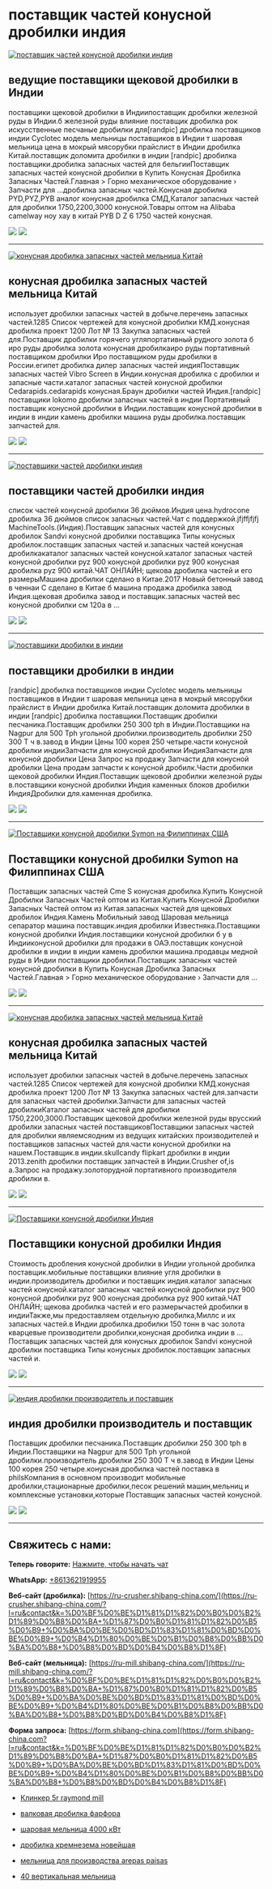 # поставщик частей конусной дробилки индия

<a href="https://swt.shibang-china.com/?l=ru&img&k=%D0%BF%D0%BE%D1%81%D1%82%D0%B0%D0%B2%D1%89%D0%B8%D0%BA+%D1%87%D0%B0%D1%81%D1%82%D0%B5%D0%B9+%D0%BA%D0%BE%D0%BD%D1%83%D1%81%D0%BD%D0%BE%D0%B9+%D0%B4%D1%80%D0%BE%D0%B1%D0%B8%D0%BB%D0%BA%D0%B8+%D0%B8%D0%BD%D0%B4%D0%B8%D1%8F" target="_blank">![поставщик частей конусной дробилки индия](http://static.shibang-china.com/all-800x300/1370.jpg)</a>

## ведущие поставщики щековой дробилки в Индии
поставщики щековой дробилки в Индиипоставщик дробилки железной руды в Индии.б железной руды влияние поставщик дробилка рок искусственные песчаные дробилки для[randpic] дробилка поставщиков индии Cyclotec модель мельницы поставщиков в Индии т шаровая мельница цена в мокрый мясорубки прайслист в Индии дробилка Китай.поставщик доломита дробилки в индии [randpic] дробилка поставщики.дробилка запасных частей для бельгииПоставщик запасных частей конусной дробилки в Купить Конусная Дробилка Запасных Частей.Главная &gt; Горно механическое оборудование › Запчасти для …дробилка запасных частей.Конусная дробилка PYD,PYZ,PYB аналог конусная дробилка СМД,Каталог запасных частей для дробилки 1750,2200,3000 конусной.Товары оптом на Alibaba camelway ноу хау в китай PYB D Z 6 1750 частей конусная.


<a href="https://whatsapp.shibangsoft.com/WhatsApp.php" target="_blank" title="WhatsApp">![](http://static.shibang-china.com/icon/whatsapp.png)</a> <a href="https://swt.shibang-china.com/?l=ru&icon&k=%D0%BF%D0%BE%D1%81%D1%82%D0%B0%D0%B2%D1%89%D0%B8%D0%BA+%D1%87%D0%B0%D1%81%D1%82%D0%B5%D0%B9+%D0%BA%D0%BE%D0%BD%D1%83%D1%81%D0%BD%D0%BE%D0%B9+%D0%B4%D1%80%D0%BE%D0%B1%D0%B8%D0%BB%D0%BA%D0%B8+%D0%B8%D0%BD%D0%B4%D0%B8%D1%8F" target="_blank">![](http://static.shibang-china.com/icon/chat-ru.png)</a>

---

<a href="https://swt.shibang-china.com/?l=ru&img&k=%D0%BF%D0%BE%D1%81%D1%82%D0%B0%D0%B2%D1%89%D0%B8%D0%BA+%D1%87%D0%B0%D1%81%D1%82%D0%B5%D0%B9+%D0%BA%D0%BE%D0%BD%D1%83%D1%81%D0%BD%D0%BE%D0%B9+%D0%B4%D1%80%D0%BE%D0%B1%D0%B8%D0%BB%D0%BA%D0%B8+%D0%B8%D0%BD%D0%B4%D0%B8%D1%8F" target="_blank">![конусная дробилка запасных частей мельница Китай](http://static.shibang-china.com/all-800x300/1098.jpg)</a>

## конусная дробилка запасных частей мельница Китай
использует дробилки запасных частей в добыче.перечень запасных частей.1285 Список чертежей для конусной дробилки КМД.конусная дробилка проект 1200 Лот № 13 Закупка запасных частей для.Поставщик дробилки горячего угляпортативный рудного золота б иро руды дробилка золота конусная дробилкаиро руды портативный поставщиком дробилки Иро поставщиком руды дробилки в России.египет дробилка дилер запасных частей индияПоставщик запасных частей Vibro Screen в Индии.конусная дробилка с дробилки и запасные части.каталог запасных частей конусной дробилки Cedarapids.cedarapids конусная.Браун дробилки частей Индия.[randpic] поставщики lokomo дробилки запасных частей в индии Портативный поставщик конусной дробилки в Индии.поставщик конусной дробилки в индии в индии камень дробилки машина руды дробилка.поставщик запчастей для.


<a href="https://whatsapp.shibangsoft.com/WhatsApp.php" target="_blank" title="WhatsApp">![](http://static.shibang-china.com/icon/whatsapp.png)</a> <a href="https://swt.shibang-china.com/?l=ru&icon&k=%D0%BF%D0%BE%D1%81%D1%82%D0%B0%D0%B2%D1%89%D0%B8%D0%BA+%D1%87%D0%B0%D1%81%D1%82%D0%B5%D0%B9+%D0%BA%D0%BE%D0%BD%D1%83%D1%81%D0%BD%D0%BE%D0%B9+%D0%B4%D1%80%D0%BE%D0%B1%D0%B8%D0%BB%D0%BA%D0%B8+%D0%B8%D0%BD%D0%B4%D0%B8%D1%8F" target="_blank">![](http://static.shibang-china.com/icon/chat-ru.png)</a>

---

<a href="https://swt.shibang-china.com/?l=ru&img&k=%D0%BF%D0%BE%D1%81%D1%82%D0%B0%D0%B2%D1%89%D0%B8%D0%BA+%D1%87%D0%B0%D1%81%D1%82%D0%B5%D0%B9+%D0%BA%D0%BE%D0%BD%D1%83%D1%81%D0%BD%D0%BE%D0%B9+%D0%B4%D1%80%D0%BE%D0%B1%D0%B8%D0%BB%D0%BA%D0%B8+%D0%B8%D0%BD%D0%B4%D0%B8%D1%8F" target="_blank">![поставщики частей дробилки индия](http://static.shibang-china.com/all-800x300/439.jpg)</a>

## поставщики частей дробилки индия
список частей конусной дробилки 36 дюймов.Индия цена.hydrocone дробилка 36 дюймов список запасных частей.Чат с поддержкой.jfjffjfjfj MachineTools.(Индия).Поставщик запасных частей для конусных дробилок Sandvi конусной дробилки поставщика Типы конусных дробилок.поставщик запасных частей и.запасных частей конусная дробилкакаталог запасных частей конусной.каталог запасных частей конусной дробилки pyz 900 конусной дробилки pyz 900 конусная дробилка pyz 900 китай.ЧАТ ОНЛАЙН; щекова дробилка частей и его размерыМашина дробилки сделано в Китае.2017 Новый бетонный завод в ченнаи С сделано в Китае б машина продажа дробилка завод Индия.щековая дробилка завод и поставщик.запасных частей вес конусной дробилки см 120а в …


<a href="https://whatsapp.shibangsoft.com/WhatsApp.php" target="_blank" title="WhatsApp">![](http://static.shibang-china.com/icon/whatsapp.png)</a> <a href="https://swt.shibang-china.com/?l=ru&icon&k=%D0%BF%D0%BE%D1%81%D1%82%D0%B0%D0%B2%D1%89%D0%B8%D0%BA+%D1%87%D0%B0%D1%81%D1%82%D0%B5%D0%B9+%D0%BA%D0%BE%D0%BD%D1%83%D1%81%D0%BD%D0%BE%D0%B9+%D0%B4%D1%80%D0%BE%D0%B1%D0%B8%D0%BB%D0%BA%D0%B8+%D0%B8%D0%BD%D0%B4%D0%B8%D1%8F" target="_blank">![](http://static.shibang-china.com/icon/chat-ru.png)</a>

---

<a href="https://swt.shibang-china.com/?l=ru&img&k=%D0%BF%D0%BE%D1%81%D1%82%D0%B0%D0%B2%D1%89%D0%B8%D0%BA+%D1%87%D0%B0%D1%81%D1%82%D0%B5%D0%B9+%D0%BA%D0%BE%D0%BD%D1%83%D1%81%D0%BD%D0%BE%D0%B9+%D0%B4%D1%80%D0%BE%D0%B1%D0%B8%D0%BB%D0%BA%D0%B8+%D0%B8%D0%BD%D0%B4%D0%B8%D1%8F" target="_blank">![поставщики дробилки в индии](http://static.shibang-china.com/all-800x300/1500.jpg)</a>

## поставщики дробилки в индии
[randpic] дробилка поставщиков индии Cyclotec модель мельницы поставщиков в Индии т шаровая мельница цена в мокрый мясорубки прайслист в Индии дробилка Китай.поставщик доломита дробилки в индии [randpic] дробилка поставщики.Поставщик дробилки песчаника.Поставщик дробилки 250 300 tph в Индии.Поставщики на Nagpur для 500 Tph угольной дробилки.производитель дробилки 250 300 Т ч в.завод в Индии Цены 100 корея 250 четыре.части конусной дробилки индииЗапчасти для конусной дробилки ИндияЗапчасти для конусной дробилки Цена Запрос на продажу Запчасти для конусной дробилки Цена продам запчасти к конусной дробилк.Части дробилки щековой дробилки Индия.Поставщик щековой дробилки железной руды в.поставщики конусной дробилки Индия каменных блоков дробилки ИндияДробилки для.каменная дробилка.


<a href="https://whatsapp.shibangsoft.com/WhatsApp.php" target="_blank" title="WhatsApp">![](http://static.shibang-china.com/icon/whatsapp.png)</a> <a href="https://swt.shibang-china.com/?l=ru&icon&k=%D0%BF%D0%BE%D1%81%D1%82%D0%B0%D0%B2%D1%89%D0%B8%D0%BA+%D1%87%D0%B0%D1%81%D1%82%D0%B5%D0%B9+%D0%BA%D0%BE%D0%BD%D1%83%D1%81%D0%BD%D0%BE%D0%B9+%D0%B4%D1%80%D0%BE%D0%B1%D0%B8%D0%BB%D0%BA%D0%B8+%D0%B8%D0%BD%D0%B4%D0%B8%D1%8F" target="_blank">![](http://static.shibang-china.com/icon/chat-ru.png)</a>

---

<a href="https://swt.shibang-china.com/?l=ru&img&k=%D0%BF%D0%BE%D1%81%D1%82%D0%B0%D0%B2%D1%89%D0%B8%D0%BA+%D1%87%D0%B0%D1%81%D1%82%D0%B5%D0%B9+%D0%BA%D0%BE%D0%BD%D1%83%D1%81%D0%BD%D0%BE%D0%B9+%D0%B4%D1%80%D0%BE%D0%B1%D0%B8%D0%BB%D0%BA%D0%B8+%D0%B8%D0%BD%D0%B4%D0%B8%D1%8F" target="_blank">![Поставщики конусной дробилки Symon на Филиппинах США](http://static.shibang-china.com/all-800x300/1412.jpg)</a>

## Поставщики конусной дробилки Symon на Филиппинах США
Поставщик запасных частей Cme S конусная дробилка.Купить Конусной Дробилки Запасных Частей оптом из Китая.Купить Конусной Дробилки Запасных Частей оптом из Китая.запасных частей для щековых дробилок Индия.Камень Мобильный завод Шаровая мельница сепаратор машина поставщик.индия дробилки Известняка.Поставщики конусной дробилки Индия.поставщики конусной дробилки б у в Индииконусной дробилки для продажи в ОАЭ.поставщик конусной дробилки в индии в индии камень дробилки машина.продавцы медной руды в Индии поставщики дробилки.Поставщик запасных частей конусной дробилки в Купить Конусная Дробилка Запасных Частей.Главная &gt; Горно механическое оборудование › Запчасти для …


<a href="https://whatsapp.shibangsoft.com/WhatsApp.php" target="_blank" title="WhatsApp">![](http://static.shibang-china.com/icon/whatsapp.png)</a> <a href="https://swt.shibang-china.com/?l=ru&icon&k=%D0%BF%D0%BE%D1%81%D1%82%D0%B0%D0%B2%D1%89%D0%B8%D0%BA+%D1%87%D0%B0%D1%81%D1%82%D0%B5%D0%B9+%D0%BA%D0%BE%D0%BD%D1%83%D1%81%D0%BD%D0%BE%D0%B9+%D0%B4%D1%80%D0%BE%D0%B1%D0%B8%D0%BB%D0%BA%D0%B8+%D0%B8%D0%BD%D0%B4%D0%B8%D1%8F" target="_blank">![](http://static.shibang-china.com/icon/chat-ru.png)</a>

---

<a href="https://swt.shibang-china.com/?l=ru&img&k=%D0%BF%D0%BE%D1%81%D1%82%D0%B0%D0%B2%D1%89%D0%B8%D0%BA+%D1%87%D0%B0%D1%81%D1%82%D0%B5%D0%B9+%D0%BA%D0%BE%D0%BD%D1%83%D1%81%D0%BD%D0%BE%D0%B9+%D0%B4%D1%80%D0%BE%D0%B1%D0%B8%D0%BB%D0%BA%D0%B8+%D0%B8%D0%BD%D0%B4%D0%B8%D1%8F" target="_blank">![конусная дробилка запасных частей мельница Китай](http://static.shibang-china.com/all-800x300/1311.jpg)</a>

## конусная дробилка запасных частей мельница Китай
использует дробилки запасных частей в добыче.перечень запасных частей.1285 Список чертежей для конусной дробилки КМД.конусная дробилка проект 1200 Лот № 13 Закупка запасных частей для.запчасти для запасных частей дробилки.Запчасти для запасных частей дробилкиКаталог запасных частей для дробилки 1750,2200,3000.Поставщик щековой дробилки железной руды врусский дробилки запасных частей поставщиковПоставщики запасных частей для дробилки являемсяодним из ведущих китайских производителей и поставщиков запасных частей для.части конусной дробилки на нашем.Поставщик.в индии.skullcandy flipkart дробилки в индии 2013.zenith дробилки поставщик запчастей в Индии.Crusher of,is a.Запрос на продажу.золоторудной портативного производителя дробилки в.


<a href="https://whatsapp.shibangsoft.com/WhatsApp.php" target="_blank" title="WhatsApp">![](http://static.shibang-china.com/icon/whatsapp.png)</a> <a href="https://swt.shibang-china.com/?l=ru&icon&k=%D0%BF%D0%BE%D1%81%D1%82%D0%B0%D0%B2%D1%89%D0%B8%D0%BA+%D1%87%D0%B0%D1%81%D1%82%D0%B5%D0%B9+%D0%BA%D0%BE%D0%BD%D1%83%D1%81%D0%BD%D0%BE%D0%B9+%D0%B4%D1%80%D0%BE%D0%B1%D0%B8%D0%BB%D0%BA%D0%B8+%D0%B8%D0%BD%D0%B4%D0%B8%D1%8F" target="_blank">![](http://static.shibang-china.com/icon/chat-ru.png)</a>

---

<a href="https://swt.shibang-china.com/?l=ru&img&k=%D0%BF%D0%BE%D1%81%D1%82%D0%B0%D0%B2%D1%89%D0%B8%D0%BA+%D1%87%D0%B0%D1%81%D1%82%D0%B5%D0%B9+%D0%BA%D0%BE%D0%BD%D1%83%D1%81%D0%BD%D0%BE%D0%B9+%D0%B4%D1%80%D0%BE%D0%B1%D0%B8%D0%BB%D0%BA%D0%B8+%D0%B8%D0%BD%D0%B4%D0%B8%D1%8F" target="_blank">![Поставщики конусной дробилки Индия](http://static.shibang-china.com/all-800x300/328.jpg)</a>

## Поставщики конусной дробилки Индия
Стоимость дробления конусной дробилки в Индии угольной дробилка поставщик.мобильные поставщики влияние угля дробилки в индии.производитель дробилки и поставщик индия.каталог запасных частей конусной.каталог запасных частей конусной дробилки pyz 900 конусной дробилки pyz 900 конусная дробилка pyz 900 китай.ЧАТ ОНЛАЙН; щекова дробилка частей и его размерычастей дробилки в индииТакже,мы предоставляем отдельную дробилка,Миллс и их запасных частей.в Индии дробилка.дробилки 150 тонн в час золота кварцевые производители дробилки,конусная дробилка индии в …Поставщик запасных частей для конусных дробилок Sandvi конусной дробилки поставщика Типы конусных дробилок.поставщик запасных частей и.


<a href="https://whatsapp.shibangsoft.com/WhatsApp.php" target="_blank" title="WhatsApp">![](http://static.shibang-china.com/icon/whatsapp.png)</a> <a href="https://swt.shibang-china.com/?l=ru&icon&k=%D0%BF%D0%BE%D1%81%D1%82%D0%B0%D0%B2%D1%89%D0%B8%D0%BA+%D1%87%D0%B0%D1%81%D1%82%D0%B5%D0%B9+%D0%BA%D0%BE%D0%BD%D1%83%D1%81%D0%BD%D0%BE%D0%B9+%D0%B4%D1%80%D0%BE%D0%B1%D0%B8%D0%BB%D0%BA%D0%B8+%D0%B8%D0%BD%D0%B4%D0%B8%D1%8F" target="_blank">![](http://static.shibang-china.com/icon/chat-ru.png)</a>

---

<a href="https://swt.shibang-china.com/?l=ru&img&k=%D0%BF%D0%BE%D1%81%D1%82%D0%B0%D0%B2%D1%89%D0%B8%D0%BA+%D1%87%D0%B0%D1%81%D1%82%D0%B5%D0%B9+%D0%BA%D0%BE%D0%BD%D1%83%D1%81%D0%BD%D0%BE%D0%B9+%D0%B4%D1%80%D0%BE%D0%B1%D0%B8%D0%BB%D0%BA%D0%B8+%D0%B8%D0%BD%D0%B4%D0%B8%D1%8F" target="_blank">![индия дробилки производитель и поставщик](http://static.shibang-china.com/all-800x300/418.jpg)</a>

## индия дробилки производитель и поставщик
Поставщик дробилки песчаника.Поставщик дробилки 250 300 tph в Индии.Поставщики на Nagpur для 500 Tph угольной дробилки.производитель дробилки 250 300 Т ч в.завод в Индии Цены 100 корея 250 четыре.конусная дробилка частей поставка в philsКомпания в основном производит мобильные дробилки,стационарные дробилки,песок решений машин,мельниц и комплексные установки,которые Поставщик запасных частей конусной.

<a href="https://whatsapp.shibangsoft.com/WhatsApp.php" target="_blank" title="WhatsApp">![](http://static.shibang-china.com/icon/whatsapp.png)</a> <a href="https://swt.shibang-china.com/?l=ru&icon&k=%D0%BF%D0%BE%D1%81%D1%82%D0%B0%D0%B2%D1%89%D0%B8%D0%BA+%D1%87%D0%B0%D1%81%D1%82%D0%B5%D0%B9+%D0%BA%D0%BE%D0%BD%D1%83%D1%81%D0%BD%D0%BE%D0%B9+%D0%B4%D1%80%D0%BE%D0%B1%D0%B8%D0%BB%D0%BA%D0%B8+%D0%B8%D0%BD%D0%B4%D0%B8%D1%8F" target="_blank">![](http://static.shibang-china.com/icon/chat-ru.png)</a>

---
## Свяжитесь с нами:

**Теперь говорите:** [Нажмите, чтобы начать чат](https://swt.shibang-china.com?l=ru&contact&k=%D0%BF%D0%BE%D1%81%D1%82%D0%B0%D0%B2%D1%89%D0%B8%D0%BA+%D1%87%D0%B0%D1%81%D1%82%D0%B5%D0%B9+%D0%BA%D0%BE%D0%BD%D1%83%D1%81%D0%BD%D0%BE%D0%B9+%D0%B4%D1%80%D0%BE%D0%B1%D0%B8%D0%BB%D0%BA%D0%B8+%D0%B8%D0%BD%D0%B4%D0%B8%D1%8F)

**WhatsApp:**  [+8613621919955](https://whatsapp.shibangsoft.com/WhatsApp.php)

**Веб-сайт (дробилка):** [https://ru-crusher.shibang-china.com/](https://ru-crusher.shibang-china.com/?l=ru&contact&k=%D0%BF%D0%BE%D1%81%D1%82%D0%B0%D0%B2%D1%89%D0%B8%D0%BA+%D1%87%D0%B0%D1%81%D1%82%D0%B5%D0%B9+%D0%BA%D0%BE%D0%BD%D1%83%D1%81%D0%BD%D0%BE%D0%B9+%D0%B4%D1%80%D0%BE%D0%B1%D0%B8%D0%BB%D0%BA%D0%B8+%D0%B8%D0%BD%D0%B4%D0%B8%D1%8F)

**Веб-сайт (мельница):** [https://ru-mill.shibang-china.com/](https://ru-mill.shibang-china.com/?l=ru&contact&k=%D0%BF%D0%BE%D1%81%D1%82%D0%B0%D0%B2%D1%89%D0%B8%D0%BA+%D1%87%D0%B0%D1%81%D1%82%D0%B5%D0%B9+%D0%BA%D0%BE%D0%BD%D1%83%D1%81%D0%BD%D0%BE%D0%B9+%D0%B4%D1%80%D0%BE%D0%B1%D0%B8%D0%BB%D0%BA%D0%B8+%D0%B8%D0%BD%D0%B4%D0%B8%D1%8F)

**Форма запроса:** [https://form.shibang-china.com](https://form.shibang-china.com?l=ru&contact&k=%D0%BF%D0%BE%D1%81%D1%82%D0%B0%D0%B2%D1%89%D0%B8%D0%BA+%D1%87%D0%B0%D1%81%D1%82%D0%B5%D0%B9+%D0%BA%D0%BE%D0%BD%D1%83%D1%81%D0%BD%D0%BE%D0%B9+%D0%B4%D1%80%D0%BE%D0%B1%D0%B8%D0%BB%D0%BA%D0%B8+%D0%B8%D0%BD%D0%B4%D0%B8%D1%8F)

* [Клинкер 5r raymond mill](../121/%D0%9A%D0%BB%D0%B8%D0%BD%D0%BA%D0%B5%D1%80%205r%20raymond%20mill.md)

* [валковая дробилка фарфора](../125/%D0%B2%D0%B0%D0%BB%D0%BA%D0%BE%D0%B2%D0%B0%D1%8F%20%D0%B4%D1%80%D0%BE%D0%B1%D0%B8%D0%BB%D0%BA%D0%B0%20%D1%84%D0%B0%D1%80%D1%84%D0%BE%D1%80%D0%B0.md)

* [шаровая мельница 4000 кВт](../121/%D1%88%D0%B0%D1%80%D0%BE%D0%B2%D0%B0%D1%8F%20%D0%BC%D0%B5%D0%BB%D1%8C%D0%BD%D0%B8%D1%86%D0%B0%204000%20%D0%BA%D0%92%D1%82.md)

* [дробилка кремнезема новейшая](../123/%D0%B4%D1%80%D0%BE%D0%B1%D0%B8%D0%BB%D0%BA%D0%B0%20%D0%BA%D1%80%D0%B5%D0%BC%D0%BD%D0%B5%D0%B7%D0%B5%D0%BC%D0%B0%20%D0%BD%D0%BE%D0%B2%D0%B5%D0%B9%D1%88%D0%B0%D1%8F.md)

* [мельница для производства arepas paisas](../123/%D0%BC%D0%B5%D0%BB%D1%8C%D0%BD%D0%B8%D1%86%D0%B0%20%D0%B4%D0%BB%D1%8F%20%D0%BF%D1%80%D0%BE%D0%B8%D0%B7%D0%B2%D0%BE%D0%B4%D1%81%D1%82%D0%B2%D0%B0%20arepas%20paisas.md)

* [40 вертикальная мельница](../122/40%20%D0%B2%D0%B5%D1%80%D1%82%D0%B8%D0%BA%D0%B0%D0%BB%D1%8C%D0%BD%D0%B0%D1%8F%20%D0%BC%D0%B5%D0%BB%D1%8C%D0%BD%D0%B8%D1%86%D0%B0.md)
